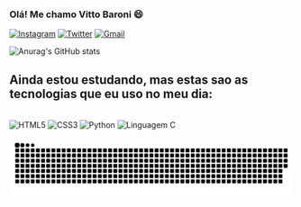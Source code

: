 ### Olá! Me chamo Vitto Baroni 😄

[![Instagram](https://img.shields.io/badge/Instagram-E4405F?style=for-the-badge&logo=instagram&logoColor=white)](https://instagram.com/v_baronii)
[![Twitter](https://img.shields.io/badge/Twitter-1DA1F2?style=for-the-badge&logo=twitter&logoColor=white)](https://twitter.com/baroni_vitto)
[![Gmail](https://img.shields.io/badge/Gmail-D14836?style=for-the-badge&logo=gmail&logoColor=white)](mailto:vitto.baroni18@gmail.com)

![Anurag's GitHub stats](https://github-readme-stats.vercel.app/api?username=vittobaroni&show_icons=true&theme=dracula)


## Ainda estou estudando, mas estas sao as tecnologias que eu uso no meu dia:
<div style="display: inline_block"><br/>
    <img alt="HTML5" src="https://img.shields.io/badge/HTML5-E34F26?style=for-the-badge&logo=html5&logoColor=white">
    <img alt="CSS3" src="https://img.shields.io/badge/CSS3-1572B6?style=for-the-badge&logo=css3&logoColor=white">
    <img alt = "Python" src="https://img.shields.io/badge/Python-14354C?style=for-the-badge&logo=python&logoColor=white">
    <img alt="Linguagem C" src="https://img.shields.io/badge/C-00599C?style=for-the-badge&logo=c&logoColor=white">
</div>


![Snake animation](https://github.com/VittoBaroni/VittoBaroni/blob/output/github-contribution-grid-snake.svg)
 
